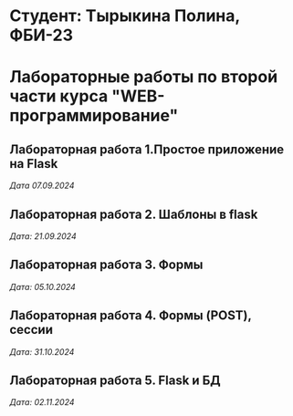 # Студент: Тырыкина Полина, ФБИ-23

# Лабораторные работы по второй части курса "WEB-программирование"

## Лабораторная работа 1.Простое приложение на Flask

*Дата 07.09.2024*

## Лабораторная работа 2. Шаблоны в flask

*Дата: 21.09.2024*

## Лабораторная работа 3. Формы

*Дата: 05.10.2024*

## Лабораторная работа 4. Формы (POST), сессии

*Дата: 31.10.2024*

## Лабораторная работа 5. Flask и БД

*Дата: 02.11.2024*
